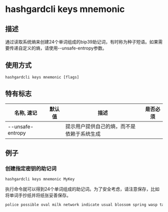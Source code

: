 # hashgardcli keys mnemonic

## 描述

通过读取系统熵来创建24个单词组成的bip39助记词，有时称为种子短语。如果需要传递自定义的熵，请使用--unsafe-entropy参数。

## 使用方式

```
hashgardcli keys mnemonic [flags]
```

## 特有标志

| 名称, 速记        | 默认值     | 描述                                                                          | 是否必须  |
| ---------------- | --------- | ----------------------------------------------------------------------------- | -------- |
| --unsafe-entropy |           | 提示用户提供自己的熵，而不是依赖于系统生成                                          |          |

## 例子

### 创建指定密钥的助记词

```shell
hashgardcli keys mnemonic MyKey
```

执行命令就可以得到24个单词组成的助记词。为了安全考虑，请注意保存，比如将单词手抄纸并将纸张妥善保存。

```txt
police possible oval milk network indicate usual blossom spring wasp taste canal announce purpose rib mind river pet brown web response sting remain airport
```